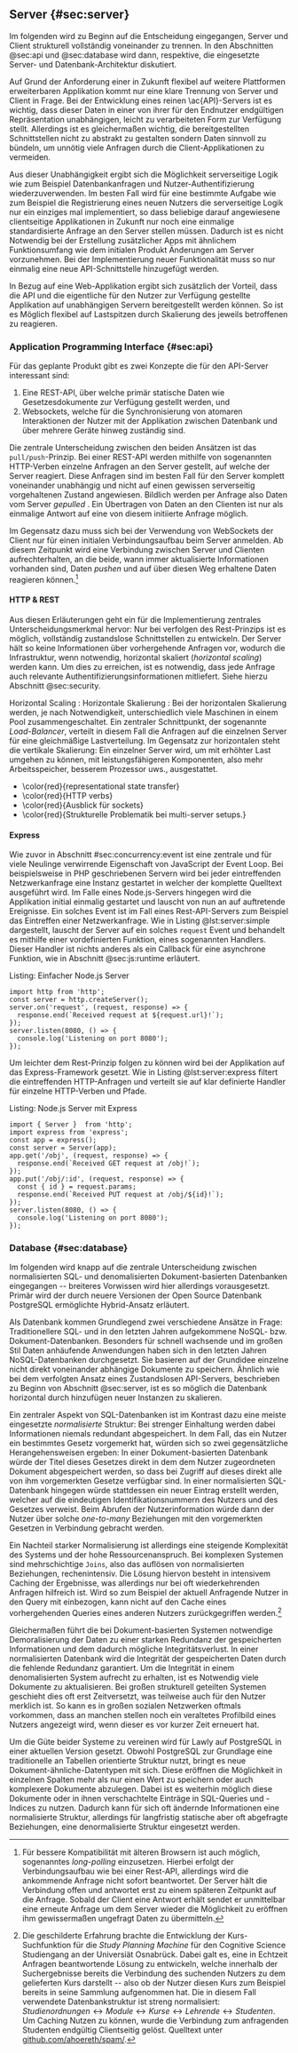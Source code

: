 ## Server {#sec:server}
Im folgenden wird zu Beginn auf die Entscheidung eingegangen, Server und Client strukturell vollständig voneinander zu trennen. In den Abschnitten @sec:api und @sec:database wird dann, respektive, die eingesetzte Server- und Datenbank-Architektur diskutiert.

Auf Grund der Anforderung einer in Zukunft flexibel auf weitere Plattformen erweiterbaren Applikation kommt nur eine klare Trennung von Server und Client in Frage. Bei der Entwicklung eines reinen \ac{API}-Servers ist es wichtig, dass dieser Daten in einer von ihrer für den Endnutzer endgültigen Repräsentation unabhängigen, leicht zu verarbeiteten Form zur Verfügung stellt. Allerdings ist es gleichermaßen wichtig, die bereitgestellten Schnittstellen nicht zu abstrakt zu gestalten sondern Daten sinnvoll zu bündeln, um unnötig viele Anfragen durch die Client-Applikationen zu vermeiden.

Aus dieser Unabhängigkeit ergibt sich die Möglichkeit serverseitige Logik wie zum Beispiel Datenbankanfragen und Nutzer-Authentifizierung wiederzuverwenden. Im besten Fall wird für eine bestimmte Aufgabe wie zum Beispiel die Registrierung eines neuen Nutzers die serverseitige Logik nur ein einziges mal implementiert, so dass beliebige darauf angewiesene clientseitige Applikationen in Zukunft nur noch eine einmalige standardisierte Anfrage an den Server stellen müssen. Dadurch ist es nicht Notwendig bei der Erstellung zusätzlicher Apps mit ähnlichem Funktionsumfang wie dem initialen Produkt Änderungen am Server vorzunehmen. Bei der Implementierung neuer Funktionalität muss so nur einmalig eine neue API-Schnittstelle hinzugefügt werden.

In Bezug auf eine Web-Applikation ergibt sich zusätzlich der Vorteil, dass die API und die eigentliche für den Nutzer zur Verfügung gestellte Applikation auf unabhängigen Servern bereitgestellt werden können. So ist es Möglich flexibel auf Lastspitzen durch Skalierung des jeweils betroffenen zu reagieren.



### Application Programming Interface {#sec:api}
Für das geplante Produkt gibt es zwei Konzepte die für den API-Server interessant sind:

  1. Eine REST-API, über welche primär statische Daten wie Gesetzesdokumente zur Verfügung gestellt werden, und
  2. Websockets, welche für die Synchronisierung von atomaren Interaktionen der Nutzer mit der Applikation zwischen Datenbank und über mehrere Geräte hinweg zuständig sind.

Die zentrale Unterscheidung zwischen den beiden Ansätzen ist das `pull/push`-Prinzip. Bei einer REST-API werden mithilfe von sogenannten HTTP-Verben einzelne Anfragen an den Server gestellt, auf welche der Server reagiert. Diese Anfragen sind im besten Fall für den Server komplett voneinander unabhängig und nicht auf einen gewissen serverseitig vorgehaltenen Zustand angewiesen. Bildlich werden per Anfrage also Daten vom Server *gepulled* . Ein Übertragen von Daten an den Clienten ist nur als einmalige Antwort auf eine von diesem initiierte Anfrage möglich.

Im Gegensatz dazu muss sich bei der Verwendung von WebSockets der Client nur für einen initialen Verbindungsaufbau beim Server anmelden. Ab diesem Zeitpunkt wird eine Verbindung zwischen Server und Clienten aufrechterhalten, an die beide, wann immer aktualisierte Informationen vorhanden sind, Daten *pushen* und auf über diesen Weg erhaltene Daten reagieren können.[^longpolling]

[^longpolling]: Für bessere Kompatibilität mit älteren Browsern ist auch möglich, sogenanntes *long-polling* einzusetzen. Hierbei erfolgt der Verbindungsaufbau wie bei einer Rest-API, allerdings wird die ankommende Anfrage nicht sofort beantwortet. Der Server hält die Verbindung offen und antwortet erst zu einem späteren Zeitpunkt auf die Anfrage. Sobald der Client eine Antwort erhält sendet er unmittelbar eine erneute Anfrage um dem Server wieder die Möglichkeit zu eröffnen ihm gewissermaßen ungefragt Daten zu übermitteln.


#### HTTP & REST
Aus diesen Erläuterungen geht ein für die Implementierung zentrales Unterscheidungsmerkmal hervor: Nur bei verfolgen des Rest-Prinzips ist es möglich, vollständig zustandslose Schnittstellen zu entwickeln. Der Server hält so keine Informationen über vorhergehende Anfragen vor, wodurch die Infrastruktur, wenn notwendig, horizontal skaliert (*horizontal scaling*) werden kann. Um dies zu erreichen, ist es notwendig, dass jede Anfrage auch relevante Authentifizierungsinformationen mitliefert. Siehe hierzu Abschnitt @sec:security.

Horizontal Scaling
:  Horizontale Skalierung
:  Bei der horizontalen Skalierung werden, je nach Notwendigkeit, unterschiedlich viele Maschinen in einem Pool zusammengeschaltet. Ein zentraler Schnittpunkt, der sogenannte *Load-Balancer*, verteilt in diesem Fall die Anfragen auf die einzelnen Server für eine gleichmäßige Lastverteilung. Im Gegensatz zur horizontalen steht die vertikale Skalierung: Ein einzelner Server wird, um mit erhöhter Last umgehen zu können, mit leistungsfähigeren Komponenten, also mehr Arbeitsspeicher, besserem Prozessor uws., ausgestattet.

  * \color{red}{representational state transfer}
  * \color{red}{HTTP verbs}
  * \color{red}{Ausblick für sockets}
  * \color{red}{Strukturelle Problematik bei multi-server setups.}

#### Express
Wie zuvor in Abschnitt #sec:concurrency:event ist eine zentrale und für viele Neulinge verwirrende Eigenschaft von JavaScript der Event Loop. Bei beispielsweise in PHP geschriebenen Servern wird bei jeder eintreffenden Netzwerkanfrage eine Instanz gestartet in welcher der komplette Quelltext ausgeführt wird. Im Falle eines Node.js-Servers hingegen wird die Applikation initial einmalig gestartet und lauscht von nun an auf auftretende Ereignisse. Ein solches Event ist im Fall eines Rest-API-Servers zum Beispiel das Eintreffen einer Netzwerkanfrage. Wie in Listing @lst:server:simple dargestellt, lauscht der Server auf ein solches `request` Event und behandelt es mithilfe einer vordefinierten Funktion, eines sogenannten Handlers. Dieser Handler ist nichts anderes als ein Callback für eine asynchrone Funktion, wie in Abschnitt @sec:js:runtime erläutert.

Listing: Einfacher Node.js Server

~~~{#lst:server:simple}
import http from 'http';
const server = http.createServer();
server.on('request', (request, response) => {
  response.end(`Received request at ${request.url}!`);
});
server.listen(8080, () => {
  console.log('Listening on port 8080');
});
~~~

Um leichter dem Rest-Prinzip folgen zu können wird bei der Applikation auf das Express-Framework gesetzt. Wie in Listing @lst:server:express filtert die eintreffenden HTTP-Anfragen und verteilt sie auf klar definierte Handler für einzelne HTTP-Verben und Pfade.

Listing: Node.js Server mit Express

~~~{#lst:server:express}
import { Server }  from 'http';
import express from 'express';
const app = express();
const server = Server(app);
app.get('/obj', (request, response) => {
  response.end(`Received GET request at /obj!`);
});
app.put('/obj/:id', (request, response) => {
  const { id } = request.params;
  response.end(`Received PUT request at /obj/${id}!`);
});
server.listen(8080, () => {
  console.log('Listening on port 8080');
});
~~~



### Database {#sec:database}
Im folgenden wird knapp auf die zentrale Unterscheidung zwischen normalisierten SQL- und denomalisierten Dokument-basierten Datenbanken eingegangen -- breiteres Vorwissen wird hier allerdings vorausgesetzt. Primär wird der durch neuere Versionen der Open Source Datenbank PostgreSQL ermöglichte Hybrid-Ansatz erläutert.

Als Datenbank kommen Grundlegend zwei verschiedene Ansätze in Frage: Traditionellere SQL- und in den letzten Jahren aufgekommene NoSQL- bzw. Dokument-Datenbanken. Besonders für schnell wachsende und im großen Stil Daten anhäufende Anwendungen haben sich in den letzten Jahren NoSQL-Datenbanken durchgesetzt. Sie basieren auf der Grundidee einzelne nicht direkt voneinander abhängige Dokumente zu speichern. Ähnlich wie bei dem verfolgten Ansatz eines Zustandslosen API-Servers, beschrieben zu Beginn von Abschnitt @sec:server, ist es so möglich die Datenbank horizontal durch hinzufügen neuer Instanzen zu skalieren.

Ein zentraler Aspekt von SQL-Datenbanken ist im Kontrast dazu eine meiste eingesetzte *normalisierte* Struktur: Bei strenger Einhaltung werden dabei Informationen niemals redundant abgespeichert. In dem Fall, das ein Nutzer ein bestimmtes Gesetz vorgemerkt hat, würden sich so zwei gegensätzliche Herangehensweisen ergeben: In einer Dokument-basierten Datenbank würde der Titel dieses Gesetzes direkt in dem dem Nutzer zugeordneten Dokument abgespeichert werden, so dass bei Zugriff auf dieses direkt alle von ihm vorgemerkten Gesetze verfügbar sind. In einer normalisierten SQL-Datenbank hingegen würde stattdessen ein neuer Eintrag erstellt werden, welcher auf die eindeutigen Identifikationsnummern des Nutzers und des Gesetzes verweist. Beim Abrufen der Nutzerinformation würde dann der Nutzer über solche *one-to-many* Beziehungen mit den vorgemerkten Gesetzen in Verbindung gebracht werden.

Ein Nachteil starker Normalisierung ist allerdings eine steigende Komplexität des Systems und der hohe Ressourcenanspruch. Bei komplexen Systemen sind mehrschichtige `Joins`, also das auflösen von normalisierten Beziehungen, rechenintensiv. Die Lösung hiervon besteht in intensivem Caching der Ergebnisse, was allerdings nur bei oft wiederkehrenden Anfragen hilfreich ist. Wird so zum Beispiel der aktuell Anfragende Nutzer in den Query mit einbezogen, kann nicht auf den Cache eines vorhergehenden Queries eines anderen Nutzers zurückgegriffen werden.[^spam]

Gleichermaßen führt die bei Dokument-basierten Systemen notwendige Demoralisierung der Daten zu einer starken Redundanz der gespeicherten Informationen und dem dadurch mögliche Integritätsverlust. In einer normalisierten Datenbank wird die Integrität der gespeicherten Daten durch die fehlende Redundanz garantiert. Um die Integrität in einem denomalisierten System aufrecht zu erhalten, ist es Notwendig viele Dokumente zu aktualisieren. Bei großen strukturell geteilten Systemen geschieht dies oft erst Zeitversetzt, was teilweise auch für den Nutzer merklich ist. So kann es in großen sozialen Netzwerken oftmals vorkommen, dass an manchen stellen noch ein veraltetes Profilbild eines Nutzers angezeigt wird, wenn dieser es vor kurzer Zeit erneuert hat.

Um die Güte beider Systeme zu vereinen wird für Lawly auf PostgreSQL in einer aktuellen Version gesetzt. Obwohl PostgreSQL zur Grundlage eine traditionelle an Tabellen orientierte Struktur nutzt, bringt es neue Dokument-ähnliche-Datentypen mit sich. Diese eröffnen die Möglichkeit in einzelnen Spalten mehr als nur einen Wert zu speichern oder auch komplexere Dokumente abzulegen. Dabei ist es weiterhin möglich diese Dokumente oder in ihnen verschachtelte Einträge in SQL-Queries und -Indices zu nutzen. Dadurch kann für sich oft ändernde Informationen eine normalisierte Struktur, allerdings für langfristig statische aber oft abgefragte Beziehungen, eine denormalisierte Struktur eingesetzt werden.

[^spam]: Die geschilderte Erfahrung brachte die Entwicklung der Kurs-Suchfunktion für die *Study Planning Machine* für den Cognitive Science Studiengang an der Universiät Osnabrück. Dabei galt es, eine in Echtzeit Anfragen beantwortende Lösung zu entwickeln, welche innerhalb der Suchergebnisse bereits die Verbindung des suchenden Nutzers zu dem gelieferten Kurs darstellt -- also ob der Nutzer diesen Kurs zum Beispiel bereits in seine Sammlung aufgenommen hat. Die in diesem Fall verwendete Datenbankstruktur ist streng normalisiert: $Studienordnungen \leftrightarrow Module \leftrightarrow Kurse \leftrightarrow Lehrende \leftrightarrow Studenten$. Um Caching Nutzen zu können, wurde die Verbindung zum anfragenden Studenten endgültig Clientseitig gelöst. Quelltext unter [github.com/ahoereth/spam/](https://github.com/ahoereth/spam/).
